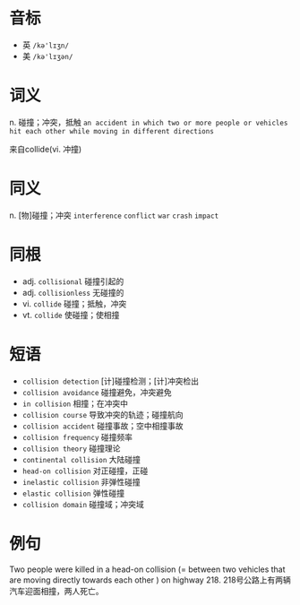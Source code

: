 # 音标

- 英 `/kə'lɪʒn/`
- 美 `/kə'lɪʒən/`

# 词义

n. 碰撞；冲突，抵触
`an accident in which two or more people or vehicles hit each other while moving in different directions`



来自collide(vi. 冲撞)

# 同义

n. [物]碰撞；冲突
`interference` `conflict` `war` `crash` `impact`

# 同根

- adj. `collisional` 碰撞引起的
- adj. `collisionless` 无碰撞的
- vi. `collide` 碰撞；抵触，冲突
- vt. `collide` 使碰撞；使相撞

# 短语

- `collision detection` [计]碰撞检测；[计]冲突检出
- `collision avoidance` 碰撞避免，冲突避免
- `in collision` 相撞；在冲突中
- `collision course` 导致冲突的轨迹；碰撞航向
- `collision accident` 碰撞事故；空中相撞事故
- `collision frequency` 碰撞频率
- `collision theory` 碰撞理论
- `continental collision` 大陆碰撞
- `head-on collision` 对正碰撞，正碰
- `inelastic collision` 非弹性碰撞
- `elastic collision` 弹性碰撞
- `collision domain` 碰撞域；冲突域

# 例句

Two people were killed in a head-on collision (= between two vehicles that are moving directly towards each other ) on highway 218.
218号公路上有两辆汽车迎面相撞，两人死亡。



